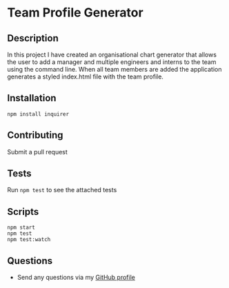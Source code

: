 # Team Profile Generator

## Description

In this project I have created an organisational chart generator that allows the user to add a manager and multiple engineers and interns to the team using the command line. When all team members are added the application generates a styled index.html file with the team profile.

## Installation

```
npm install inquirer
```

## Contributing

Submit a pull request

## Tests

Run `npm test` to see the attached tests

## Scripts

```
npm start
npm test
npm test:watch
```

## Questions

- Send any questions via my [GitHub profile](https://github.com/ivnkris)
